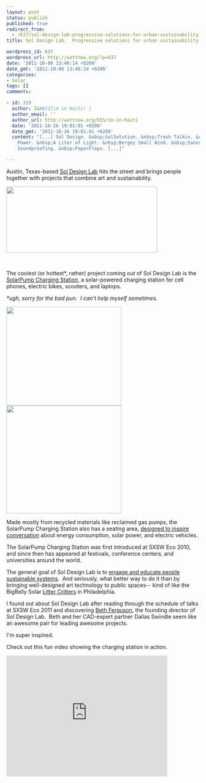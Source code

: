 ```yaml
---
layout: post
status: publish
published: true
redirect_from:
  - /637/sol-design-lab-progressive-solutions-for-urban-sustainability
title: Sol Design Lab.  Progressive solutions for urban sustainability.

wordpress_id: 637
wordpress_url: http://wattnow.org/?p=637
date: '2011-10-06 13:46:14 +0200'
date_gmt: '2011-10-06 13:46:14 +0200'
categories:
- Solar
tags: []
comments:

- id: 319
  author: I&#8217;m in Haiti! |
  author_email: ''
  author_url: http://wattnow.org/655/im-in-haiti
  date: '2011-10-26 19:01:01 +0200'
  date_gmt: '2011-10-26 19:01:01 +0200'
  content: "[...] Sol Design. &nbsp;SolSolution. &nbsp;Trash Talkin. &nbsp;Harvest
    Power. &nbsp;A Liter of Light. &nbsp;Bergey Small Wind. &nbsp;Sanergy. &nbsp;Lingerie
    Soundproofing. &nbsp;PaperFlops. [...]"

---
```

<p>Austin, Texas-based <a href="http://www.soldesignlab.com/index.html">Sol Design Lab</a>&nbsp;hits the street and brings people together with projects that combine art and sustainability.</p>
<p><a href="{{ 'assets/from-wordpress/uploads/2011/10/Screen-shot-2011-10-06-at-9.14.52-AM.png' | relative_url }}"><img class="alignleft size-full wp-image-638" title="Screen shot 2011-10-06 at 9.14.52 AM" src="{{ 'assets/from-wordpress/uploads/2011/10/Screen-shot-2011-10-06-at-9.14.52-AM.png' | relative_url }}" alt="" width="393" height="172" /></a></p>

<p>&nbsp;</p>
<p>The coolest (or hottest*, rather) project coming out of Sol Design Lab is the <a href="http://www.soldesignlab.com/index.html">SolarPump Charging Station</a>, a solar-powered charging station for cell phones, electric bikes, scooters, and laptops.</p>
<p><em>*ugh, sorry for the bad pun. &nbsp;I can't help myself sometimes.</em></p>
<p><a href="{{ 'assets/from-wordpress/uploads/2011/10/Screen-shot-2011-10-06-at-9.25.31-AM1.png' | relative_url }}"><img class="alignleft size-medium wp-image-640" title="Screen shot 2011-10-06 at 9.25.31 AM" src="{{ 'assets/from-wordpress/uploads/2011/10/Screen-shot-2011-10-06-at-9.25.31-AM1-300x257.png' | relative_url }}" alt="" width="300" height="257" /></a> <a href="{{ 'assets/from-wordpress/uploads/2011/10/Screen-shot-2011-10-06-at-9.25.49-AM.png' | relative_url }}"><img class="alignleft size-medium wp-image-641" title="Screen shot 2011-10-06 at 9.25.49 AM" src="{{ 'assets/from-wordpress/uploads/2011/10/Screen-shot-2011-10-06-at-9.25.49-AM-300x281.png' | relative_url }}" alt="" width="300" height="281" /></a></p>


<p>Made mostly from recycled materials like reclaimed gas pumps, the SolarPump Charging Station also has a seating area,&nbsp;<a href="http://www.soldesignlab.com/about.html">designed to inspire conversation</a>&nbsp;about energy consumption, solar power, and electric vehicles.</p>
<p>The SolarPump Charging Station was first introduced at SXSW Eco 2010, and since then has appeared at festivals, conference centers, and universities around the world.</p>
<p>The general goal of Sol Design Lab is to <a href="http://www.soldesignlab.com/about.html">engage and educate people sustainable systems</a>. &nbsp;And seriously, what better way to do it than by bringing well-designed art technology to public spaces-- kind of like the BigBelly Solar&nbsp;<a title="BigBelly Solar.  Eliminating the Waste in Waste Collection." href="http://wattnow.org/158/bigbelly-solar-eliminating-the-waste-in-waste-collection">Litter Critters</a>&nbsp;in Philadelphia.</p>
<p>I found out about Sol Design Lab after reading through the schedule of talks at SXSW Eco 2011 and discovering&nbsp;<a href="http://sxsweco.com/speakers/bios/beth-ferguson">Beth Ferguson</a>, the founding director of Sol Design Lab. &nbsp;Beth and her CAD-expert partner Dallas Swindle seem like an awesome pair for leading awesome projects.</p>
<p>I'm super&nbsp;inspired.</p>
<p>Check out this fun video showing the charging station in action.</p>
<p><iframe src="http://www.youtube.com/embed/KtuCoLWWzgU" frameborder="0" width="420" height="315"></iframe></p>
